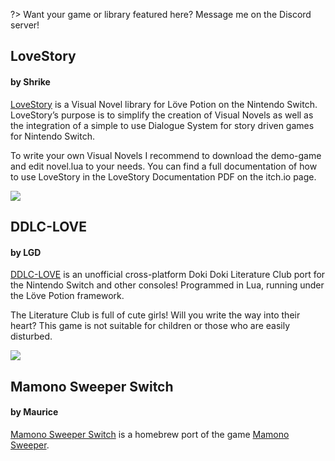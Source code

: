 ?> Want your game or library featured here? Message me on the Discord server!

## LoveStory
#### by **Shrike**

[LoveStory](https://shrikey.itch.io/lovestory) is a Visual Novel library for Löve Potion on the Nintendo Switch. LoveStory’s purpose is to simplify the creation of Visual Novels as well as the integration of a simple to use Dialogue System for story driven games for Nintendo Switch. 

To write your own Visual Novels I recommend to download the demo-game and edit novel.lua to your needs. You can find a full documentation of how to use LoveStory in the LoveStory Documentation PDF on the itch.io page.

![](/showcase/lovestory.png)

## DDLC-LOVE
#### by **LGD**

[DDLC-LOVE](https://github.com/LukeZGD/DDLC-LOVE) is an unofficial cross-platform Doki Doki Literature Club port for the Nintendo Switch and other consoles! Programmed in Lua, running under the Löve Potion framework. 

The Literature Club is full of cute girls! Will you write the way into their heart? This game is not suitable for children or those who are easily disturbed.

![](/showcase/ddlc-love.png)

## Mamono Sweeper Switch
#### by Maurice

[Mamono Sweeper Switch](https://github.com/Stabyourself/mamono-sweeper-switch) is a homebrew port of the game [Mamono Sweeper](http://www.hojamaka.com/game/mamono_sweeper_h/html5/en.html).